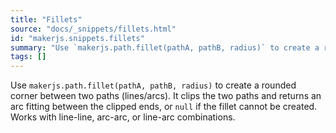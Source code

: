 ```yaml
---
title: "Fillets"
source: "docs/_snippets/fillets.html"
id: "makerjs.snippets.fillets"
summary: "Use `makerjs.path.fillet(pathA, pathB, radius)` to create a rounded corner between two paths (lines/arcs). It clips the two paths and returns an arc fitting between the clipped ends, or `null` if the fillet cannot be created. Works with ..."
tags: []
---
```

Use `makerjs.path.fillet(pathA, pathB, radius)` to create a rounded corner between two paths (lines/arcs). It clips the two paths and returns an arc fitting between the clipped ends, or `null` if the fillet cannot be created. Works with line-line, arc-arc, or line-arc combinations.